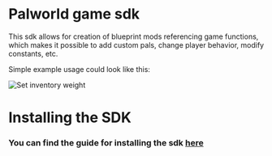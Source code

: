 # Palworld game sdk

This sdk allows for creation of blueprint mods referencing game functions, which makes it possible to add custom pals, change player behavior, modify constants, etc.

Simple example usage could look like this:

![Set inventory weight](assets/SetInventoryWeight.png)


# Installing the SDK 

### You can find the guide for installing the sdk [here](https://pwmodding.wiki)